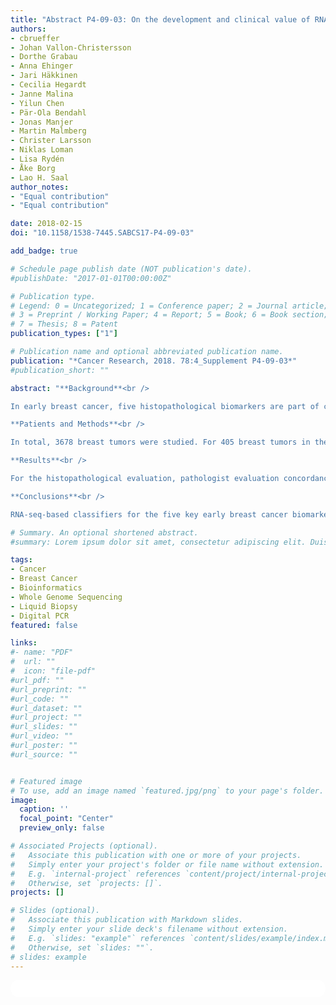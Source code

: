 ```yaml
---
title: "Abstract P4-09-03: On the development and clinical value of RNA-sequencing-based classifiers for prediction of the five conventional breast cancer biomarkers: A report from the population-based multicenter SCAN-B study"
authors:
- cbrueffer
- Johan Vallon-Christersson
- Dorthe Grabau
- Anna Ehinger
- Jari Häkkinen
- Cecilia Hegardt
- Janne Malina
- Yilun Chen
- Pär-Ola Bendahl
- Jonas Manjer
- Martin Malmberg
- Christer Larsson
- Niklas Loman
- Lisa Rydén
- Åke Borg
- Lao H. Saal
author_notes:
- "Equal contribution"
- "Equal contribution"

date: 2018-02-15
doi: "10.1158/1538-7445.SABCS17-P4-09-03"

add_badge: true

# Schedule page publish date (NOT publication's date).
#publishDate: "2017-01-01T00:00:00Z"

# Publication type.
# Legend: 0 = Uncategorized; 1 = Conference paper; 2 = Journal article;
# 3 = Preprint / Working Paper; 4 = Report; 5 = Book; 6 = Book section;
# 7 = Thesis; 8 = Patent
publication_types: ["1"]

# Publication name and optional abbreviated publication name.
publication: "*Cancer Research, 2018. 78:4_Supplement P4-09-03*"
#publication_short: ""

abstract: "**Background**<br />

In early breast cancer, five histopathological biomarkers are part of current clinical routines and used for determining prognosis and treatment: estrogen receptor (ER), progesterone receptor (PgR), human epidermal growth factor receptor 2 (ERBB2/HER2), Ki67, and Nottingham histological grade (NHG). We aimed to develop classifiers for these biomarkers based on tumor mRNA-sequencing (RNA-seq), compare classification performance to conventional histopathology, and test whether RNA-seq-based predictors could add value for patient risk-stratification.<br />

**Patients and Methods**<br />

In total, 3678 breast tumors were studied. For 405 breast tumors in the training cohort, a comprehensive histopathological biomarker evaluation was performed by three pathology readings to estimate inter-pathologist variability on the original diagnostic slides as well as on repeat immunostains for this study, and the consensus biomarker status for all five conventional biomarkers was determined. Whole transcriptome gene expression profiling was performed by RNA-sequencing on the Illumina platform. Using RNA-seq-derived tumor gene expression data as input, single-gene classifiers (SGC) and multi-gene classifiers (MGC) were trained on the consensus pathology biomarker labels. The trained classifiers were tested on an independent prospective population-based series of 3273 primary breast cancer cases from the multicenter SCAN-B study with median 41 months follow-up (ClinicalTrials.gov identifier NCT02306096), and classifications were evaluated by agreement statistics and by Kaplan-Meier and Cox regression survival analyses.<br />

**Results**<br />

For the histopathological evaluation, pathologist evaluation concordance was high for ER, PgR, and HER2 (average kappa values of .920, .891, and .899, respectively), but moderate for Ki67 and NHG (.734 and .581). Classification concordance between RNA-seq classifiers and histopathology for the independent 3273-cohort was similar to that within histopathology assessments, with SGCs slightly outperforming MGCs. Importantly, patients with discordant results, classified as hormone responsive (HoR+) by histopathology but non-hormone responsive by MGC, presented with significantly inferior overall survival compared to patients with concordant results. These results extended to patients with no adjuvant systemic therapy (hazard ratio, HR, 4.54; 95% confidence interval, CI, 1.42-14.5), endocrine therapy alone (HR 3.46; 95% CI, 2.01-5.95), or receiving chemotherapy (HR 2.57; 95% CI 1.13-5.86). For HoR+ cases receiving endocrine therapy alone, the MGC HoR classifier remained significant after multivariable adjustment (HR 3.14; 95% CI, 1.75-5.65).<br />

**Conclusions**<br />

RNA-seq-based classifiers for the five key early breast cancer biomarkers were generally equivalent to conventional histopathology with regards to classification error rate. However, when benchmarked using overall survival, our RNA-seq classifiers provided added clinical value in particular for cases that are determined by histopathology to be hormone-responsive but by RNA-seq appear hormone-insensitive and have a significantly poorer outcome when treated with endocrine therapy alone."

# Summary. An optional shortened abstract.
#summary: Lorem ipsum dolor sit amet, consectetur adipiscing elit. Duis posuere tellus ac convallis placerat. Proin tincidunt magna sed ex sollicitudin condimentum.

tags:
- Cancer
- Breast Cancer
- Bioinformatics
- Whole Genome Sequencing
- Liquid Biopsy
- Digital PCR
featured: false

links:
#- name: "PDF"
#  url: ""
#  icon: "file-pdf"
#url_pdf: ""
#url_preprint: ""
#url_code: ""
#url_dataset: ""
#url_project: ""
#url_slides: ""
#url_video: ""
#url_poster: ""
#url_source: ""


# Featured image
# To use, add an image named `featured.jpg/png` to your page's folder. 
image:
  caption: ''
  focal_point: "Center"
  preview_only: false

# Associated Projects (optional).
#   Associate this publication with one or more of your projects.
#   Simply enter your project's folder or file name without extension.
#   E.g. `internal-project` references `content/project/internal-project/index.md`.
#   Otherwise, set `projects: []`.
projects: []

# Slides (optional).
#   Associate this publication with Markdown slides.
#   Simply enter your slide deck's filename without extension.
#   E.g. `slides: "example"` references `content/slides/example/index.md`.
#   Otherwise, set `slides: ""`.
# slides: example
---
```


<html>
  <style>
    section {
        background: white;
        color: black;
        border-radius: 1em;
        padding: 1em;
        left: 50% }
    #inner {
        display: inline-block;
        display: flex;
        align-items: center;
        justify-content: center }
  </style>
  <section>
    <div id="inner">
      <script type='text/javascript' src='https://d1bxh8uas1mnw7.cloudfront.net/assets/embed.js'></script>
        <span style="float:left";
          class="__dimensions_badge_embed__"
          data-doi="10.1158/1538-7445.SABCS17-P4-09-03"
          data-hide-zero-citations="true"
          data-legend="always">
        </span>
      <script async src="https://badge.dimensions.ai/badge.js" charset="utf-8"></script>
        <div style="float:right";
          data-link-target="_blank"
          data-badge-details="right"
          data-badge-type="medium-donut"
          data-doi="10.1158/1538-7445.SABCS17-P4-09-03"
          data-condensed="true"
          data-hide-no-mentions="true"
          class="altmetric-embed">
        </div>
    </div>
  </section>
